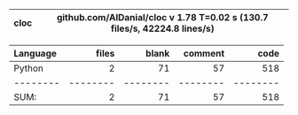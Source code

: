 cloc|github.com/AlDanial/cloc v 1.78  T=0.02 s (130.7 files/s, 42224.8 lines/s)
--- | ---

Language|files|blank|comment|code
:-------|-------:|-------:|-------:|-------:
Python|2|71|57|518
--------|--------|--------|--------|--------
SUM:|2|71|57|518
